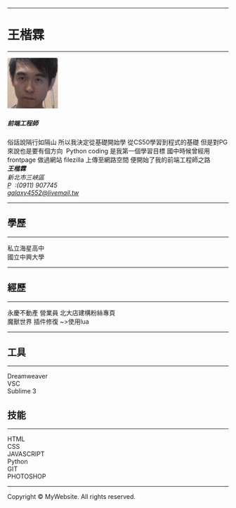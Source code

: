<!DOCTYPE html>
<html lang="tw">
  <head>
    <meta charset="utf-8">
    <meta http-equiv="X-UA-Compatible" content="IE=edge">
    <meta name="viewport" content="width=device-width, initial-scale=1">
    <!-- Bootstrap -->
    <link href="css/bootstrap-4.3.1.css" rel="stylesheet">
  </head>
  <body>
    <div class="container">
      <hr>
      <div class="row">
        <div class="col-6">
          <h1>王楷霖</h1>
        </div>
        <div class="col-6">
          <p class="text-right"></p>
        </div>
      </div>
      <hr>
      <div class="row">
        <div class="col-md-8 col-sm-12">
          <div class="media">
            <img class="mr-3" src="images/1.gif" >
            <div class="media-body">
              <h5 class="mt-0"><strong>前端工程師</strong></h5>
            俗話說隔行如隔山 所以我決定從基礎開始學 從CS50學習到程式的基礎 但是對PG來說也是要有個方向&nbsp; Python coding 是我第一個學習目標 國中時候曾經用 frontpage 做過網站 filezilla 上傳至網路空間 便開始了我的前端工程師之路</div>
          </div>
        </div>
        <div class="col-md-4 col-sm-12">
          <div class="row justify-content-md-around m-1">
            <address>
              <strong>王楷霖</strong><br>
              新北市三峽區
              <br>
              <abbr title="Phone">P</abbr> &nbsp;:(0911) 907745<br>
            <a href="mailto:galaxy4552@livemail.tw">galaxy4552@livemail.tw</a>
            </address>
          </div>
        </div>
      </div>
      <hr>
      <div class="row">
        <div class="col-md-6 col-sm-12">
          <h2>學歷</h2>
			<hr>        
          <p>私立海星高中<br>
			 國立中興大學
		    </p>
			<hr>
			<h2>經歷</h2>
			<hr>
          <p>永慶不動產 營業員 北大店建構粉絲專頁<br>
			 魔獸世界 插件修復 ~>使用lua		 
		    </p>
		  <hr>
		  <h2>工具</h2>
		  <hr>
		  <p>Dreamweaver<br>
			 VSC<br>
			 Sublime 3<br>
			</p>
        </div>
        <div class="col-md-6 col-sm-12">
          <h2>技能</h2>
          <hr>
          <div class="progress mt-4">
            <div class="progress-bar bg-success" role="progressbar" aria-valuenow="85" aria-valuemin="0" aria-valuemax="100" style="width: 85%"> HTML</div>
          </div>
          <div class="progress mt-4">
            <div class="progress-bar bg-success" role="progressbar" aria-valuenow="80" aria-valuemin="0" aria-valuemax="100" style="width: 80%"> CSS</div>
          </div>
          <div class="progress mt-4">
            <div class="progress-bar bg-info" role="progressbar" aria-valuenow="70" aria-valuemin="0" aria-valuemax="100" style="width: 60%"> JAVASCRIPT</div>
          </div>
          <div class="progress mt-4">
            <div class="progress-bar bg-info" role="progressbar" aria-valuenow="60" aria-valuemin="0" aria-valuemax="100" style="width: 50%"> Python</div>
          </div>
          <div class="progress mt-4">
            <div class="progress-bar bg-danger" role="progressbar" aria-valuenow="50" aria-valuemin="0" aria-valuemax="100" style="width: 30%"> GIT</div>
          </div>
	      <div class="progress mt-4">
            <div class="progress-bar bg-danger" role="progressbar" aria-valuenow="50" aria-valuemin="0" aria-valuemax="100" style="width: 30%"> PHOTOSHOP</div>
          </div>
        </div>
      </div>
      <hr>
      <footer class="text-center">
        <div class="container">
          <div class="row">
            <div class="col-12">
              <p>Copyright © MyWebsite. All rights reserved.</p>
            </div>
          </div>
        </div>
      </footer>
    </div>
  </body>
</html>
